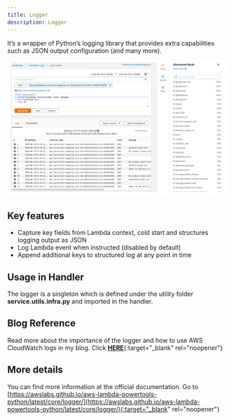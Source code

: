 ```yaml
---
title: Logger
description: Logger
---
```

It’s a wrapper of Python’s logging library that provides extra capabilities such as JSON output configuration (and many more).

![Logger](../media/logger.png)

## Key features

* Capture key fields from Lambda context, cold start and structures logging output as JSON
* Log Lambda event when instructed (disabled by default)
* Append additional keys to structured log at any point in time


## Usage in Handler
The logger is a singleton which is defined under the utility folder **service.utils.infra.py** and imported in the handler.

## Blog Reference
Read more about the importance of the logger and how to use AWS CloudWatch logs in my blog. Click [**HERE**](https://www.ranthebuilder.cloud/post/aws-lambda-cookbook-elevate-your-handler-s-code-part-1-logging){:target="_blank" rel="noopener"}


## More details
You can find more information at the official documentation. Go to [https://awslabs.github.io/aws-lambda-powertools-python/latest/core/logger/](https://awslabs.github.io/aws-lambda-powertools-python/latest/core/logger/){:target="_blank" rel="noopener"}